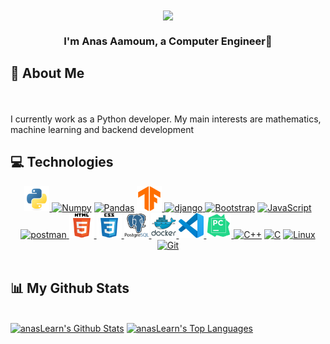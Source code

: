 <div align="center">
<img src="https://rishavanand.github.io/static/images/greetings.gif" align="center" style="width: 50%" />
</div>  

### <div align="center">I'm Anas Aamoum, a Computer Engineer🚀</div>  


  
## 🤵 About Me 

<br />
<br>I currently work as a Python developer. My main interests are mathematics, machine learning and backend development<br>


## 💻 Technologies  
<div align="center">
<a href="https://www.python.org" target="_blank"> <img src="https://raw.githubusercontent.com/devicons/devicon/master/icons/python/python-original.svg" alt="python" width="40" height="40"/> </a>
<a href="https://numpy.org/" target="_blank"><img  src="https://github.com/numpy/numpy/raw/main/branding/logo/logomark/numpylogoicon.png" alt="Numpy"  width="40" height="40" /></a>
<a href="https://pandas.pydata.org/" target="_blank"><img  src="https://upload.wikimedia.org/wikipedia/commons/thumb/2/22/Pandas_mark.svg/800px-Pandas_mark.svg.png" alt="Pandas"  width="40" height="40" /></a>
<a href="https://www.tensorflow.org/" target="_blank"> <img src="https://raw.githubusercontent.com/devicons/devicon/master/icons/tensorflow/tensorflow-original.svg" alt="tensorflow" width="40" height="40"/> </a> 
<a href="https://www.djangoproject.com/" target="_blank"> <img src="https://cdn.worldvectorlogo.com/logos/django.svg" alt="django" width="40" height="40"/> </a>
<a href="https://getbootstrap.com/docs/3.4/javascript/" target="_blank"><img  src="https://profilinator.rishav.dev/skills-assets/bootstrap-plain.svg" alt="Bootstrap"  width="40" height="40" /></a>  
<a href="https://www.javascript.com/" target="_blank"><img  src="https://profilinator.rishav.dev/skills-assets/javascript-original.svg" alt="JavaScript"  width="40" height="40" /></a>  
<a href="https://postman.com" target="_blank"> <img src="https://www.vectorlogo.zone/logos/getpostman/getpostman-icon.svg" alt="postman" width="40" height="40"/> </a> 
<a href="https://www.w3.org/html/" target="_blank"> <img src="https://raw.githubusercontent.com/devicons/devicon/master/icons/html5/html5-original-wordmark.svg" alt="html5" width="40" height="40"/> </a>
<a href="https://www.w3schools.com/css/" target="_blank"> <img src="https://raw.githubusercontent.com/devicons/devicon/master/icons/css3/css3-original-wordmark.svg" alt="css3" width="40" height="40"/> </a>
<a href="https://www.postgresql.org" target="_blank"> <img src="https://raw.githubusercontent.com/devicons/devicon/master/icons/postgresql/postgresql-original-wordmark.svg" alt="postgresql" width="40" height="40"/> </a> 
<a href="https://www.docker.com/" target="_blank"> <img src="https://raw.githubusercontent.com/devicons/devicon/master/icons/docker/docker-original-wordmark.svg" alt="docker" width="40" height="40"/> </a> 
<a href="https://code.visualstudio.com" target="_blank"> <img src="https://raw.githubusercontent.com/devicons/devicon/master/icons/vscode/vscode-original.svg" alt="vscode" width="40" height="40"/> </a> 
<a href="https://www.jetbrains.com/fr-fr/pycharm/" target="_blank"> <img src="https://raw.githubusercontent.com/devicons/devicon/master/icons/pycharm/pycharm-plain.svg" alt="pycharm" width="40" height="40"/> </a>
<a href="https://www.cplusplus.com/" target="_blank"><img  src="https://profilinator.rishav.dev/skills-assets/cplusplus-original.svg" alt="C++"  width="40" height="40" /></a>
<a href="https://www.cprogramming.com/" target="_blank"><img  src="https://profilinator.rishav.dev/skills-assets/c-original.svg" alt="C"  width="40" height="40" /></a>
<a href="https://www.linux.org/" target="_blank"><img  src="https://profilinator.rishav.dev/skills-assets/linux-original.svg" alt="Linux"  width="40" height="40" /></a>
<a href="https://github.com/" target="_blank"><img  src="https://profilinator.rishav.dev/skills-assets/git-scm-icon.svg" alt="Git"  width="40" height="40" /></a>

</div>

<br/>  


## 📊 My Github Stats

 <br/>
    <a href="https://github.com/anasLearn/github-readme-stats"><img alt="anasLearn's Github Stats" src="https://github-readme-stats-sigma-five.vercel.app/api?username=anasLearn&show_icons=true&count_private=true" /></a>
    <a href="https://github.com/anasLearn/github-readme-stats"><img alt="anasLearn's Top Languages" src="https://github-readme-stats-sigma-five.vercel.app/api/top-langs/?username=anasLearn&layout=compact" /></a>
<br/>


